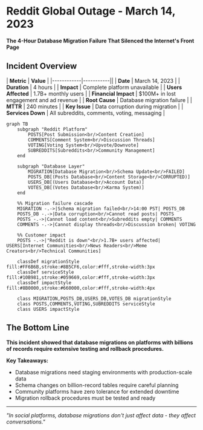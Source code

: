 # Reddit Global Outage - March 14, 2023

**The 4-Hour Database Migration Failure That Silenced the Internet's Front Page**

## Incident Overview

| **Metric** | **Value** |
|------------|-----------||
| **Date** | March 14, 2023 |
| **Duration** | 4 hours |
| **Impact** | Complete platform unavailable |
| **Users Affected** | 1.7B+ monthly users |
| **Financial Impact** | $100M+ in lost engagement and ad revenue |
| **Root Cause** | Database migration failure |
| **MTTR** | 240 minutes |
| **Key Issue** | Data corruption during migration |
| **Services Down** | All subreddits, comments, voting, messaging |

```mermaid
graph TB
    subgraph "Reddit Platform"
        POSTS[Post Submission<br/>Content Creation]
        COMMENTS[Comment System<br/>Discussion Threads]
        VOTING[Voting System<br/>Upvote/Downvote]
        SUBREDDITS[Subreddits<br/>Community Management]
    end

    subgraph "Database Layer"
        MIGRATION[Database Migration<br/>Schema Update<br/>FAILED]
        POSTS_DB[(Posts Database<br/>Content Storage<br/>CORRUPTED)]
        USERS_DB[(Users Database<br/>Account Data)]
        VOTES_DB[(Votes Database<br/>Karma System)]
    end

    %% Migration failure cascade
    MIGRATION -.->|Schema migration failed<br/>14:00 PST| POSTS_DB
    POSTS_DB -.->|Data corruption<br/>Cannot read posts| POSTS
    POSTS -.->|Cannot load content<br/>Subreddits empty| COMMENTS
    COMMENTS -.->|Cannot display threads<br/>Discussion broken| VOTING

    %% Customer impact
    POSTS -.->|"Reddit is down"<br/>1.7B+ users affected| USERS[Internet Communities<br/>News Readers<br/>Meme Creators<br/>Technical Communities]

    classDef migrationStyle fill:#FF6B6B,stroke:#8B5CF6,color:#fff,stroke-width:3px
    classDef serviceStyle fill:#10B981,stroke:#059669,color:#fff,stroke-width:3px
    classDef impactStyle fill:#8B0000,stroke:#660000,color:#fff,stroke-width:4px

    class MIGRATION,POSTS_DB,USERS_DB,VOTES_DB migrationStyle
    class POSTS,COMMENTS,VOTING,SUBREDDITS serviceStyle
    class USERS impactStyle
```

## The Bottom Line

**This incident showed that database migrations on platforms with billions of records require extensive testing and rollback procedures.**

**Key Takeaways:**
- Database migrations need staging environments with production-scale data
- Schema changes on billion-record tables require careful planning
- Community platforms have zero tolerance for extended downtime
- Migration rollback procedures must be tested and ready

---

*"In social platforms, database migrations don't just affect data - they affect conversations."*